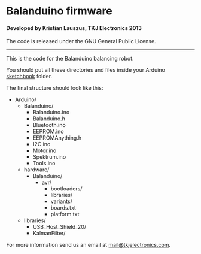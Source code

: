 # Balanduino firmware
#### Developed by Kristian Lauszus, TKJ Electronics 2013

The code is released under the GNU General Public License.
_________

This is the code for the Balanduino balancing robot.

You should put all these directories and files inside your Arduino [sketchbook](http://arduino.cc/en/Guide/Environment#sketchbook) folder.

The final structure should look like this:

* Arduino/
	* Balanduino/
		* Balanduino.ino
		* Balanduino.h
		* Bluetooth.ino
		* EEPROM.ino
		* EEPROMAnything.h
		* I2C.ino
		* Motor.ino
		* Spektrum.ino
		* Tools.ino
	* hardware/
		* Balanduino/
			* avr/
				* bootloaders/
				* libraries/
				* variants/
				* boards.txt
				* platform.txt
	* libraries/
		* USB\_Host\_Shield\_20/
		* KalmanFilter/

For more information send us an email at <mail@tkjelectronics.com>.